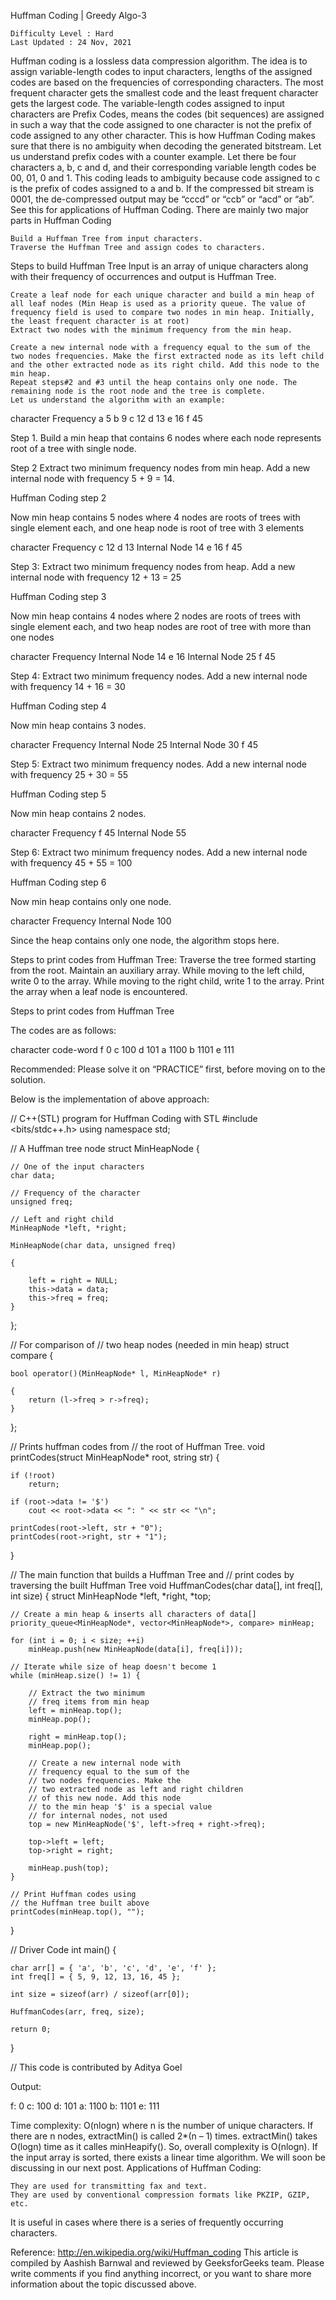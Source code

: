 <!-- ┏━┓╻  ╻   ┏━┓┏┓ ┏━┓╻ ╻╺┳╸   ╻ ╻╻ ╻┏━╸┏━╸┏┳┓┏━┓┏┓╻┏━╸┏━┓╺┳┓┏━╸
     ┣━┫┃  ┃   ┣━┫┣┻┓┃ ┃┃ ┃ ┃    ┣━┫┃ ┃┣╸ ┣╸ ┃┃┃┣━┫┃┗┫┃  ┃ ┃ ┃┃┣╸
     ╹ ╹┗━╸┗━╸ ╹ ╹┗━┛┗━┛┗━┛ ╹    ╹ ╹┗━┛╹  ╹  ╹ ╹╹ ╹╹ ╹┗━╸┗━┛╺┻┛┗━╸ -->

Huffman Coding | Greedy Algo-3

    Difficulty Level : Hard
    Last Updated : 24 Nov, 2021

Huffman coding is a lossless data compression algorithm. The idea is to assign variable-length codes to input characters, lengths of the assigned codes are based on the frequencies of corresponding characters. The most frequent character gets the smallest code and the least frequent character gets the largest code.
The variable-length codes assigned to input characters are Prefix Codes, means the codes (bit sequences) are assigned in such a way that the code assigned to one character is not the prefix of code assigned to any other character. This is how Huffman Coding makes sure that there is no ambiguity when decoding the generated bitstream.
Let us understand prefix codes with a counter example. Let there be four characters a, b, c and d, and their corresponding variable length codes be 00, 01, 0 and 1. This coding leads to ambiguity because code assigned to c is the prefix of codes assigned to a and b. If the compressed bit stream is 0001, the de-compressed output may be “cccd” or “ccb” or “acd” or “ab”.
See this for applications of Huffman Coding.
There are mainly two major parts in Huffman Coding

    Build a Huffman Tree from input characters.
    Traverse the Huffman Tree and assign codes to characters.

Steps to build Huffman Tree
Input is an array of unique characters along with their frequency of occurrences and output is Huffman Tree.

    Create a leaf node for each unique character and build a min heap of all leaf nodes (Min Heap is used as a priority queue. The value of frequency field is used to compare two nodes in min heap. Initially, the least frequent character is at root)
    Extract two nodes with the minimum frequency from the min heap.

    Create a new internal node with a frequency equal to the sum of the two nodes frequencies. Make the first extracted node as its left child and the other extracted node as its right child. Add this node to the min heap.
    Repeat steps#2 and #3 until the heap contains only one node. The remaining node is the root node and the tree is complete.
    Let us understand the algorithm with an example:

character Frequency
a 5
b 9
c 12
d 13
e 16
f 45

Step 1. Build a min heap that contains 6 nodes where each node represents root of a tree with single node.

Step 2 Extract two minimum frequency nodes from min heap. Add a new internal node with frequency 5 + 9 = 14.

Huffman Coding step 2

Now min heap contains 5 nodes where 4 nodes are roots of trees with single element each, and one heap node is root of tree with 3 elements

character Frequency
c 12
d 13
Internal Node 14
e 16
f 45

Step 3: Extract two minimum frequency nodes from heap. Add a new internal node with frequency 12 + 13 = 25

Huffman Coding step 3

Now min heap contains 4 nodes where 2 nodes are roots of trees with single element each, and two heap nodes are root of tree with more than one nodes

character Frequency
Internal Node 14
e 16
Internal Node 25
f 45

Step 4: Extract two minimum frequency nodes. Add a new internal node with frequency 14 + 16 = 30

Huffman Coding step 4

Now min heap contains 3 nodes.

character Frequency
Internal Node 25
Internal Node 30
f 45

Step 5: Extract two minimum frequency nodes. Add a new internal node with frequency 25 + 30 = 55

Huffman Coding step 5

Now min heap contains 2 nodes.

character Frequency
f 45
Internal Node 55

Step 6: Extract two minimum frequency nodes. Add a new internal node with frequency 45 + 55 = 100

Huffman Coding step 6

Now min heap contains only one node.

character Frequency
Internal Node 100

Since the heap contains only one node, the algorithm stops here.

Steps to print codes from Huffman Tree:
Traverse the tree formed starting from the root. Maintain an auxiliary array. While moving to the left child, write 0 to the array. While moving to the right child, write 1 to the array. Print the array when a leaf node is encountered.

Steps to print codes from Huffman Tree

The codes are as follows:

character code-word
f 0
c 100
d 101
a 1100
b 1101
e 111

Recommended: Please solve it on “PRACTICE” first, before moving on to the solution.

Below is the implementation of above approach:

<!-- ===================================================================== -->

// C++(STL) program for Huffman Coding with STL
#include <bits/stdc++.h>
using namespace std;

// A Huffman tree node
struct MinHeapNode {

    // One of the input characters
    char data;

    // Frequency of the character
    unsigned freq;

    // Left and right child
    MinHeapNode *left, *right;

    MinHeapNode(char data, unsigned freq)

    {

        left = right = NULL;
        this->data = data;
        this->freq = freq;
    }

};

// For comparison of
// two heap nodes (needed in min heap)
struct compare {

    bool operator()(MinHeapNode* l, MinHeapNode* r)

    {
        return (l->freq > r->freq);
    }

};

// Prints huffman codes from
// the root of Huffman Tree.
void printCodes(struct MinHeapNode\* root, string str)
{

    if (!root)
        return;

    if (root->data != '$')
        cout << root->data << ": " << str << "\n";

    printCodes(root->left, str + "0");
    printCodes(root->right, str + "1");

}

// The main function that builds a Huffman Tree and
// print codes by traversing the built Huffman Tree
void HuffmanCodes(char data[], int freq[], int size)
{
struct MinHeapNode *left, *right, \*top;

    // Create a min heap & inserts all characters of data[]
    priority_queue<MinHeapNode*, vector<MinHeapNode*>, compare> minHeap;

    for (int i = 0; i < size; ++i)
        minHeap.push(new MinHeapNode(data[i], freq[i]));

    // Iterate while size of heap doesn't become 1
    while (minHeap.size() != 1) {

        // Extract the two minimum
        // freq items from min heap
        left = minHeap.top();
        minHeap.pop();

        right = minHeap.top();
        minHeap.pop();

        // Create a new internal node with
        // frequency equal to the sum of the
        // two nodes frequencies. Make the
        // two extracted node as left and right children
        // of this new node. Add this node
        // to the min heap '$' is a special value
        // for internal nodes, not used
        top = new MinHeapNode('$', left->freq + right->freq);

        top->left = left;
        top->right = right;

        minHeap.push(top);
    }

    // Print Huffman codes using
    // the Huffman tree built above
    printCodes(minHeap.top(), "");

}

// Driver Code
int main()
{

    char arr[] = { 'a', 'b', 'c', 'd', 'e', 'f' };
    int freq[] = { 5, 9, 12, 13, 16, 45 };

    int size = sizeof(arr) / sizeof(arr[0]);

    HuffmanCodes(arr, freq, size);

    return 0;

}

<!-- ===================================================================== -->

// This code is contributed by Aditya Goel

Output:

f: 0
c: 100
d: 101
a: 1100
b: 1101
e: 111

<!-- ===================================================================== -->

Time complexity: O(nlogn) where n is the number of unique characters. If there are n nodes, extractMin() is called 2\*(n – 1) times. extractMin() takes O(logn) time as it calles minHeapify(). So, overall complexity is O(nlogn).
If the input array is sorted, there exists a linear time algorithm. We will soon be discussing in our next post.
Applications of Huffman Coding:

    They are used for transmitting fax and text.
    They are used by conventional compression formats like PKZIP, GZIP, etc.

It is useful in cases where there is a series of frequently occurring characters.

Reference:
http://en.wikipedia.org/wiki/Huffman_coding
This article is compiled by Aashish Barnwal and reviewed by GeeksforGeeks team. Please write comments if you find anything incorrect, or you want to share more information about the topic discussed above.
